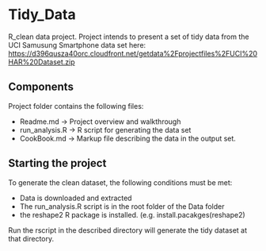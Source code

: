 # Tidy_Data
R_clean data project. Project intends to present a set of tidy data from the UCI Samusung Smartphone data set here:
https://d396qusza40orc.cloudfront.net/getdata%2Fprojectfiles%2FUCI%20HAR%20Dataset.zip

## Components
Project folder contains the following files: 
- Readme.md -> Project overview and walkthrough
- run_analysis.R -> R script for generating the data set
- CookBook.md -> Markup file describing the data in the output set. 

## Starting the project
To generate the clean dataset, the following conditions must be met:
* Data is downloaded and extracted
* The run_analysis.R script is in the root folder of the Data folder
* the reshape2 R package is installed. (e.g. install.pacakges(reshape2)

Run the rscript in the described directory will generate the tidy dataset at that directory. 
